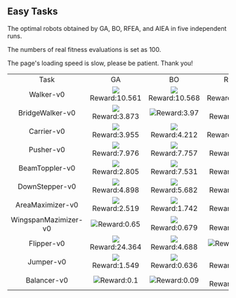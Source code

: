 ## Easy Tasks


The optimal robots obtained by GA, BO, RFEA, and AIEA in five independent runs.

The numbers of real fitness evaluations is set as 100.

The page's loading speed is slow, please be patient. Thank you!
<table>
<tr>
<td><center>Task</center></td>
<td><center>GA</center></td>
<td><center>BO</center></td>
<td><center>RFEA</center></td>
<td><center>AIEA</center></td>
</tr>
<tr>
<td><center>Walker-v0</center></td>
<td><center><img src="https://github.com/shuleiLiu/AIEA-GIF/blob/main/gif/ga_Walker-v0_10.561.gif" />Reward:10.561</center></td>
<td><center><img src="https://github.com/shuleiLiu/AIEA-GIF/blob/main/gif/bo_Walker-v0_10.568.gif" />Reward:10.568</center></td>
<td><center><img src="https://github.com/shuleiLiu/AIEA-GIF/blob/main/gif/rfea_Walker-v0_10.573.gif" />Reward:10.573</center></td>
<td><center><img src="https://github.com/shuleiLiu/AIEA-GIF/blob/main/gif/aiea_Walker-v0_10.598.gif" />Reward:10.598</center></td>
</tr>
<tr>
<td><center>BridgeWalker-v0</center></td>
<td><center><img src="https://github.com/shuleiLiu/AIEA-GIF/blob/main/gif/ga_BridgeWalker-v0_3.873.gif" />Reward:3.873</center></td>
<td><center><img src="https://github.com/shuleiLiu/AIEA-GIF/blob/main/gif/bo_BridgeWalker-v0_3.97.gif" />Reward:3.97</center></td>
<td><center><img src="https://github.com/shuleiLiu/AIEA-GIF/blob/main/gif/rfea_BridgeWalker-v0_5.132.gif" />Reward:5.132</center></td>
<td><center><img src="https://github.com/shuleiLiu/AIEA-GIF/blob/main/gif/aiea_BridgeWalker-v0_6.539.gif" />Reward:6.539</center></td>
</tr>
<tr>
<td><center>Carrier-v0</center></td>
<td><center><img src="https://github.com/shuleiLiu/AIEA-GIF/blob/main/gif/ga_Carrier-v0_3.955.gif" />Reward:3.955</center></td>
<td><center><img src="https://github.com/shuleiLiu/AIEA-GIF/blob/main/gif/bo_Carrier-v0_4.212.gif" />Reward:4.212</center></td>
<td><center><img src="https://github.com/shuleiLiu/AIEA-GIF/blob/main/gif/rfea_Carrier-v0_10.498.gif" />Reward:10.498</center></td>
<td><center><img src="https://github.com/shuleiLiu/AIEA-GIF/blob/main/gif/aiea_Carrier-v0_10.512.gif" />Reward:10.512</center></td>
</tr>
<tr>
<td><center>Pusher-v0</center></td>
<td><center><img src="https://github.com/shuleiLiu/AIEA-GIF/blob/main/gif/ga_Pusher-v0_7.976.gif" />Reward:7.976</center></td>
<td><center><img src="https://github.com/shuleiLiu/AIEA-GIF/blob/main/gif/bo_Pusher-v0_7.757.gif" />Reward:7.757</center></td>
<td><center><img src="https://github.com/shuleiLiu/AIEA-GIF/blob/main/gif/rfea_Pusher-v0_8.027.gif" />Reward:8.027</center></td>
<td><center><img src="https://github.com/shuleiLiu/AIEA-GIF/blob/main/gif/aiea_Pusher-v0_9.49.gif" />Reward:9.49</center></td>
</tr>
<tr>
<td><center>BeamToppler-v0</center></td>
<td><center><img src="https://github.com/shuleiLiu/AIEA-GIF/blob/main/gif/ga_BeamToppler-v0_2.805.gif" />Reward:2.805</center></td>
<td><center><img src="https://github.com/shuleiLiu/AIEA-GIF/blob/main/gif/bo_BeamToppler-v0_7.531.gif" />Reward:7.531</center></td>
<td><center><img src="https://github.com/shuleiLiu/AIEA-GIF/blob/main/gif/rfea_BeamToppler-v0_3.515.gif" />Reward:3.515</center></td>
<td><center><img src="https://github.com/shuleiLiu/AIEA-GIF/blob/main/gif/aiea_BeamToppler-v0_8.87.gif" />Reward:8.87</center></td>
</tr>
<tr>
<td><center>DownStepper-v0</center></td>
<td><center><img src="https://github.com/shuleiLiu/AIEA-GIF/blob/main/gif/ga_DownStepper-v0_4.898.gif" />Reward:4.898</center></td>
<td><center><img src="https://github.com/shuleiLiu/AIEA-GIF/blob/main/gif/bo_DownStepper-v0_5.682.gif" />Reward:5.682</center></td>
<td><center><img src="https://github.com/shuleiLiu/AIEA-GIF/blob/main/gif/rfea_DownStepper-v0_6.026.gif" />Reward:6.026</center></td>
<td><center><img src="https://github.com/shuleiLiu/AIEA-GIF/blob/main/gif/aiea_DownStepper-v0_9.031.gif" />Reward:9.031</center></td>
</tr>
<tr>
<td><center>AreaMaximizer-v0</center></td>
<td><center><img src="https://github.com/shuleiLiu/AIEA-GIF/blob/main/gif/ga_AreaMaximizer-v0_2.519.gif" />Reward:2.519</center></td>
<td><center><img src="https://github.com/shuleiLiu/AIEA-GIF/blob/main/gif/bo_AreaMaximizer-v0_1.742.gif" />Reward:1.742</center></td>
<td><center><img src="https://github.com/shuleiLiu/AIEA-GIF/blob/main/gif/rfea_AreaMaximizer-v0_1.756.gif" />Reward:1.756</center></td>
<td><center><img src="https://github.com/shuleiLiu/AIEA-GIF/blob/main/gif/aiea_AreaMaximizer-v0_2.572.gif" />Reward:2.572</center></td>
</tr>
<tr>
<td><center>WingspanMazimizer-v0</center></td>
<td><center><img src="https://github.com/shuleiLiu/AIEA-GIF/blob/main/gif/ga_WingspanMazimizer-v0_0.65.gif" />Reward:0.65</center></td>
<td><center><img src="https://github.com/shuleiLiu/AIEA-GIF/blob/main/gif/bo_WingspanMazimizer-v0_0.679.gif" />Reward:0.679</center></td>
<td><center><img src="https://github.com/shuleiLiu/AIEA-GIF/blob/main/gif/rfea_WingspanMazimizer-v0_0.757.gif" />Reward:0.757</center></td>
<td><center><img src="https://github.com/shuleiLiu/AIEA-GIF/blob/main/gif/aiea_WingspanMazimizer-v0_0.819.gif" />Reward:0.819</center></td>
</tr>
<tr>
<td><center>Flipper-v0</center></td>
<td><center><img src="https://github.com/shuleiLiu/AIEA-GIF/blob/main/gif/ga_Flipper-v0_24.364.gif" />Reward:24.364</center></td>
<td><center><img src="https://github.com/shuleiLiu/AIEA-GIF/blob/main/gif/bo_Flipper-v0_4.688.gif" />Reward:4.688</center></td>
<td><center><img src="https://github.com/shuleiLiu/AIEA-GIF/blob/main/gif/rfea_Flipper-v0_5.94.gif" />Reward:5.94</center></td>
<td><center><img src="https://github.com/shuleiLiu/AIEA-GIF/blob/main/gif/aiea_Flipper-v0_32.11.gif" />Reward:32.11</center></td>
</tr>
<tr>
<td><center>Jumper-v0</center></td>
<td><center><img src="https://github.com/shuleiLiu/AIEA-GIF/blob/main/gif/ga_Jumper-v0_1.549.gif" />Reward:1.549</center></td>
<td><center><img src="https://github.com/shuleiLiu/AIEA-GIF/blob/main/gif/bo_Jumper-v0_0.636.gif" />Reward:0.636</center></td>
<td><center><img src="https://github.com/shuleiLiu/AIEA-GIF/blob/main/gif/rfea_Jumper-v0_0.731.gif" />Reward:0.731</center></td>
<td><center><img src="https://github.com/shuleiLiu/AIEA-GIF/blob/main/gif/aiea_Jumper-v0_0.561.gif" />Reward:0.561</center></td>
</tr>
<tr>
<td><center>Balancer-v0</center></td>
<td><center><img src="https://github.com/shuleiLiu/AIEA-GIF/blob/main/gif/ga_Balancer-v0_0.1.gif" />Reward:0.1</center></td>
<td><center><img src="https://github.com/shuleiLiu/AIEA-GIF/blob/main/gif/bo_Balancer-v0_0.09.gif" />Reward:0.09</center></td>
<td><center><img src="https://github.com/shuleiLiu/AIEA-GIF/blob/main/gif/rfea_Balancer-v0_0.108.gif" />Reward:0.108</center></td>
<td><center><img src="https://github.com/shuleiLiu/AIEA-GIF/blob/main/gif/aiea_Balancer-v0_0.126.gif" />Reward:0.126</center></td>
</tr>
</table>

